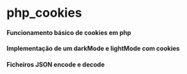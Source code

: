 # php_cookies

#### Funcionamento básico de cookies em php
#### Implementação de um darkMode e lightMode com cookies
#### Ficheiros JSON encode e decode
 

